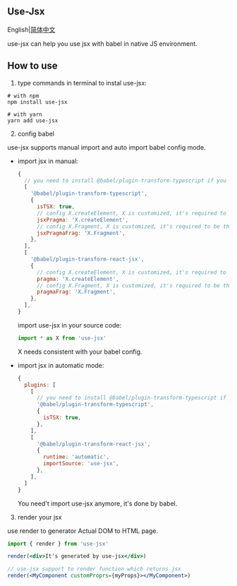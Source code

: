 ## Use-Jsx

English|[简体中文](https://github.com/Jcanno/use-jsx/blob/master/README-CH.md)

use-jsx can help you use jsx with babel in native JS environment.

## How to use

1. type commands in terminal to instal use-jsx:

```shell
# with npm
npm install use-jsx

# with yarn
yarn add use-jsx
```

2. config babel

use-jsx supports manual import and auto import babel config mode.

- import jsx in manual:

  ```js
  {
    // you need to install @babel/plugin-transform-typescript if you use TypeScript
    [
      '@babel/plugin-transform-typescript',
      {
        isTSX: true,
        // config X.createElement, X is customized, it's required to be the same in your source code.
        jsxPragma: 'X.createElement',
        // config X.Fragment, X is customized, it's required to be the same in your source code.
        jsxPragmaFrag: 'X.Fragment',
      },
    ],
    [
      '@babel/plugin-transform-react-jsx',
      {
        // config X.createElement, X is customized, it's required to be the same in your source code.
        pragma: 'X.createElement',
        // config X.Fragment, X is customized, it's required to be the same in your source code.
        pragmaFrag: 'X.Fragment',
      },
    ],
  }
  ```

  import use-jsx in your source code:

  ```js
  import * as X from 'use-jsx'
  ```

  X needs consistent with your babel config.

- import jsx in automatic mode:

  ```js
  {
    plugins: [
      [
        // you need to install @babel/plugin-transform-typescript if you use TypeScript
        '@babel/plugin-transform-typescript',
        {
          isTSX: true,
        },
      ],
      [
        '@babel/plugin-transform-react-jsx',
        {
          runtime: 'automatic',
          importSource: 'use-jsx',
        },
      ],
    ]
  }
  ```

  You need't import use-jsx anymore, it's done by babel.

3. render your jsx

use render to generator Actual DOM to HTML page.

```jsx
import { render } from 'use-jsx'

render(<div>It's generated by use-jsx</div>)

// use-jsx support to render function which returns jsx
render(<MyComponent customProprs={myProps}></MyComponent>)
```
